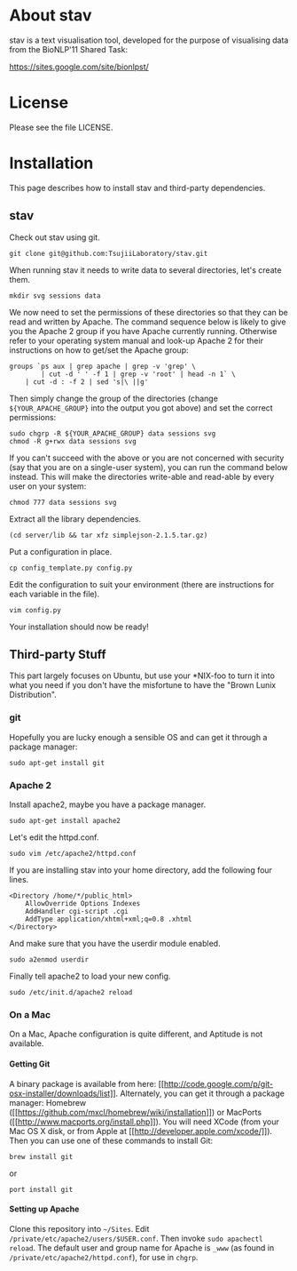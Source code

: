 # About stav #

stav is a text visualisation tool, developed for the purpose of visualising
data from the BioNLP'11 Shared Task:

https://sites.google.com/site/bionlpst/

# License #

Please see the file LICENSE.

# Installation #

This page describes how to install stav and third-party dependencies.

## stav ##

Check out stav using git.

    git clone git@github.com:TsujiiLaboratory/stav.git

When running stav it needs to write data to several directories,
let's create them.

    mkdir svg sessions data

We now need to set the permissions of these directories so that they can be
read and written by Apache. The command sequence below is likely to give you
the Apache 2 group if you have Apache currently running. Otherwise refer to
your operating system manual and look-up Apache 2 for their instructions on
how to get/set the Apache group:

    groups `ps aux | grep apache | grep -v 'grep' \
            | cut -d ' ' -f 1 | grep -v 'root' | head -n 1` \
        | cut -d : -f 2 | sed 's|\ ||g'

Then simply change the group of the directories (change `${YOUR_APACHE_GROUP}`
into the output you got above) and set the correct permissions:

    sudo chgrp -R ${YOUR_APACHE_GROUP} data sessions svg
    chmod -R g+rwx data sessions svg

If you can't succeed with the above or you are not concerned with security
(say that you are on a single-user system), you can run the command below
instead. This will make the directories write-able and read-able by every
user on your system:

    chmod 777 data sessions svg

Extract all the library dependencies.

    (cd server/lib && tar xfz simplejson-2.1.5.tar.gz)

Put a configuration in place.

    cp config_template.py config.py

Edit the configuration to suit your environment (there are instructions for
each variable in the file).

    vim config.py

Your installation should now be ready!

## Third-party Stuff ##

This part largely focuses on Ubuntu, but use your *NIX-foo to turn it into
what you need if you don't have the misfortune to have
the "Brown Lunix Distribution".

### git ###

Hopefully you are lucky enough a sensible OS and can get it through
a package manager:

    sudo apt-get install git

### Apache 2 ###

Install apache2, maybe you have a package manager.

    sudo apt-get install apache2

Let's edit the httpd.conf.

    sudo vim /etc/apache2/httpd.conf

If you are installing stav into your home directory,
add the following four lines.

    <Directory /home/*/public_html>
        AllowOverride Options Indexes
        AddHandler cgi-script .cgi
        AddType application/xhtml+xml;q=0.8 .xhtml
    </Directory>

And make sure that you have the userdir module enabled.

    sudo a2enmod userdir

Finally tell apache2 to load your new config.

    sudo /etc/init.d/apache2 reload

### On a Mac ###

On a Mac, Apache configuration is quite different, and Aptitude is not available.

#### Getting Git ####

A binary package is available from here:
[[http://code.google.com/p/git-osx-installer/downloads/list]].
Alternately, you can get it through a package manager:
Homebrew ([[https://github.com/mxcl/homebrew/wiki/installation]])
or MacPorts ([[http://www.macports.org/install.php]]). You will need XCode
(from your Mac OS X disk,
or from Apple at [[http://developer.apple.com/xcode/]]).
Then you can use one of these commands to install Git:

    brew install git

or

    port install git

#### Setting up Apache ####

Clone this repository into `~/Sites`.
Edit `/private/etc/apache2/users/$USER.conf`.
Then invoke `sudo apachectl reload`.
The default user and group name for Apache is `_www`
(as found in `/private/etc/apache2/httpd.conf`), for use in `chgrp`.
